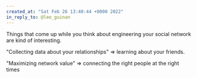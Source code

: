 ```yaml
---
created_at: "Sat Feb 26 13:40:44 +0000 2022"
in_reply_to: @leo_guinan
---
```


Things that come up while you think about engineering your social network are kind of interesting.

"Collecting data about your relationships" =&gt; learning about your friends.

"Maximizing network value" =&gt; connecting the right people at the right times